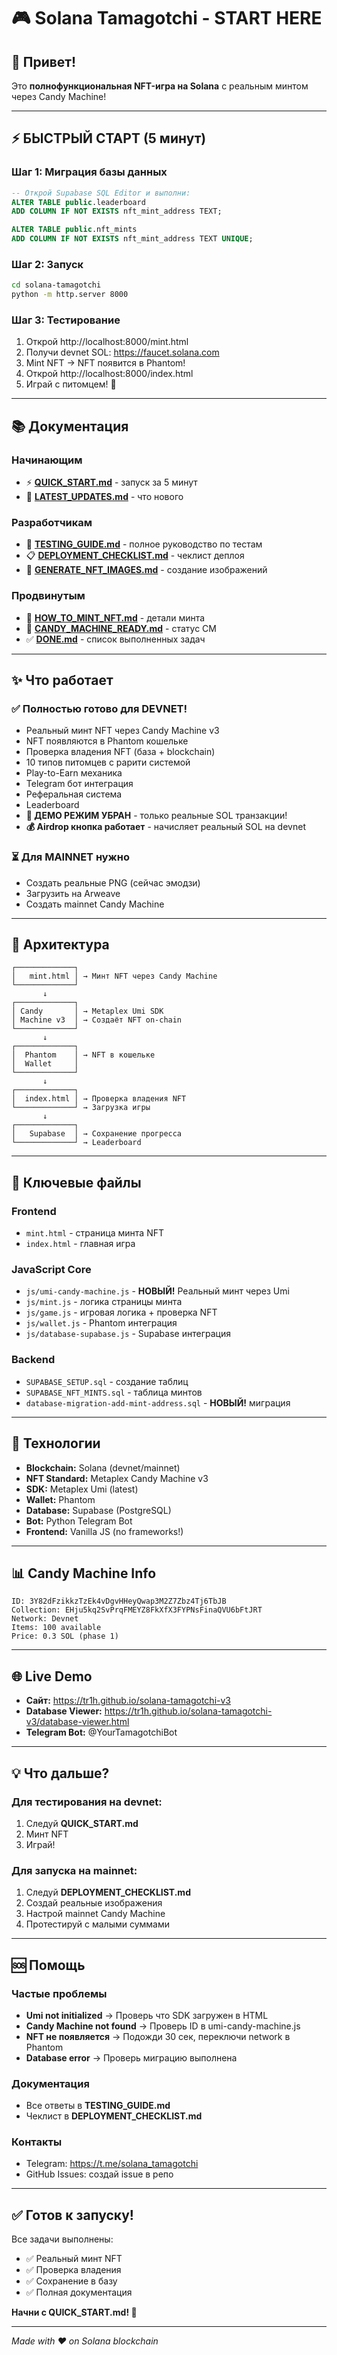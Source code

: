 # 🎮 Solana Tamagotchi - START HERE

## 👋 Привет!

Это **полнофункциональная NFT-игра на Solana** с реальным минтом через Candy Machine!

---

## ⚡ БЫСТРЫЙ СТАРТ (5 минут)

### Шаг 1: Миграция базы данных
```sql
-- Открой Supabase SQL Editor и выполни:
ALTER TABLE public.leaderboard 
ADD COLUMN IF NOT EXISTS nft_mint_address TEXT;

ALTER TABLE public.nft_mints 
ADD COLUMN IF NOT EXISTS nft_mint_address TEXT UNIQUE;
```

### Шаг 2: Запуск
```bash
cd solana-tamagotchi
python -m http.server 8000
```

### Шаг 3: Тестирование
1. Открой http://localhost:8000/mint.html
2. Получи devnet SOL: https://faucet.solana.com
3. Mint NFT → NFT появится в Phantom!
4. Открой http://localhost:8000/index.html
5. Играй с питомцем! 🐾

---

## 📚 Документация

### Начинающим
- ⚡ **[QUICK_START.md](./QUICK_START.md)** - запуск за 5 минут
- 📖 **[LATEST_UPDATES.md](./LATEST_UPDATES.md)** - что нового

### Разработчикам
- 🧪 **[TESTING_GUIDE.md](./TESTING_GUIDE.md)** - полное руководство по тестам
- 📋 **[DEPLOYMENT_CHECKLIST.md](./DEPLOYMENT_CHECKLIST.md)** - чеклист деплоя
- 🎨 **[GENERATE_NFT_IMAGES.md](./GENERATE_NFT_IMAGES.md)** - создание изображений

### Продвинутым
- 📝 **[HOW_TO_MINT_NFT.md](./HOW_TO_MINT_NFT.md)** - детали минта
- 🔧 **[CANDY_MACHINE_READY.md](./CANDY_MACHINE_READY.md)** - статус CM
- ✅ **[DONE.md](./DONE.md)** - список выполненных задач

---

## ✨ Что работает

### ✅ Полностью готово для DEVNET!
- Реальный минт NFT через Candy Machine v3
- NFT появляются в Phantom кошельке
- Проверка владения NFT (база + blockchain)
- 10 типов питомцев с рарити системой
- Play-to-Earn механика
- Telegram бот интеграция
- Реферальная система
- Leaderboard
- **🚫 ДЕМО РЕЖИМ УБРАН** - только реальные SOL транзакции!
- **💰 Airdrop кнопка работает** - начисляет реальный SOL на devnet

### ⏳ Для MAINNET нужно
- Создать реальные PNG (сейчас эмодзи)
- Загрузить на Arweave
- Создать mainnet Candy Machine

---

## 🎯 Архитектура

```
┌─────────────┐
│   mint.html │ → Минт NFT через Candy Machine
└─────────────┘
       ↓
┌─────────────┐
│ Candy       │ → Metaplex Umi SDK
│ Machine v3  │ → Создаёт NFT on-chain
└─────────────┘
       ↓
┌─────────────┐
│  Phantom    │ → NFT в кошельке
│  Wallet     │
└─────────────┘
       ↓
┌─────────────┐
│  index.html │ → Проверка владения NFT
└─────────────┘ → Загрузка игры
       ↓
┌─────────────┐
│   Supabase  │ → Сохранение прогресса
└─────────────┘ → Leaderboard
```

---

## 🔑 Ключевые файлы

### Frontend
- `mint.html` - страница минта NFT
- `index.html` - главная игра

### JavaScript Core
- `js/umi-candy-machine.js` - **НОВЫЙ!** Реальный минт через Umi
- `js/mint.js` - логика страницы минта
- `js/game.js` - игровая логика + проверка NFT
- `js/wallet.js` - Phantom интеграция
- `js/database-supabase.js` - Supabase интеграция

### Backend
- `SUPABASE_SETUP.sql` - создание таблиц
- `SUPABASE_NFT_MINTS.sql` - таблица минтов
- `database-migration-add-mint-address.sql` - **НОВЫЙ!** миграция

---

## 🚀 Технологии

- **Blockchain:** Solana (devnet/mainnet)
- **NFT Standard:** Metaplex Candy Machine v3
- **SDK:** Metaplex Umi (latest)
- **Wallet:** Phantom
- **Database:** Supabase (PostgreSQL)
- **Bot:** Python Telegram Bot
- **Frontend:** Vanilla JS (no frameworks!)

---

## 📊 Candy Machine Info

```
ID: 3Y82dFzikkzTzEk4vDgvHHeyQwap3M2Z7Zbz4Tj6TbJB
Collection: EHju5kq2SvPrqFMEYZ8FkXfX3FYPNsFinaQVU6bFtJRT
Network: Devnet
Items: 100 available
Price: 0.3 SOL (phase 1)
```

---

## 🌐 Live Demo

- **Сайт:** https://tr1h.github.io/solana-tamagotchi-v3
- **Database Viewer:** https://tr1h.github.io/solana-tamagotchi-v3/database-viewer.html
- **Telegram Bot:** @YourTamagotchiBot

---

## 💡 Что дальше?

### Для тестирования на devnet:
1. Следуй **QUICK_START.md**
2. Минт NFT
3. Играй!

### Для запуска на mainnet:
1. Следуй **DEPLOYMENT_CHECKLIST.md**
2. Создай реальные изображения
3. Настрой mainnet Candy Machine
4. Протестируй с малыми суммами

---

## 🆘 Помощь

### Частые проблемы
- **Umi not initialized** → Проверь что SDK загружен в HTML
- **Candy Machine not found** → Проверь ID в umi-candy-machine.js
- **NFT не появляется** → Подожди 30 сек, переключи network в Phantom
- **Database error** → Проверь миграцию выполнена

### Документация
- Все ответы в **TESTING_GUIDE.md**
- Чеклист в **DEPLOYMENT_CHECKLIST.md**

### Контакты
- Telegram: https://t.me/solana_tamagotchi
- GitHub Issues: создай issue в репо

---

## ✅ Готов к запуску!

Все задачи выполнены:
- ✅ Реальный минт NFT
- ✅ Проверка владения
- ✅ Сохранение в базу
- ✅ Полная документация

**Начни с QUICK_START.md! 🚀**

---

*Made with ❤️ on Solana blockchain*

